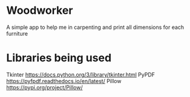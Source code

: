 # Woodworker
A simple app to help me in carpenting and print all dimensions for each furniture
# Libraries being used
Tkinter https://docs.python.org/3/library/tkinter.html
PyPDF https://pyfpdf.readthedocs.io/en/latest/
Pillow https://pypi.org/project/Pillow/
